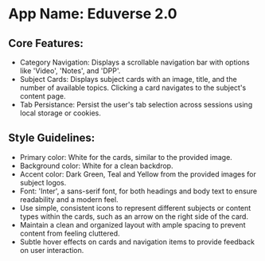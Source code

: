 # **App Name**: Eduverse 2.0

## Core Features:

- Category Navigation: Displays a scrollable navigation bar with options like 'Video', 'Notes', and 'DPP'.
- Subject Cards: Displays subject cards with an image, title, and the number of available topics. Clicking a card navigates to the subject's content page.
- Tab Persistance: Persist the user's tab selection across sessions using local storage or cookies.

## Style Guidelines:

- Primary color: White for the cards, similar to the provided image.
- Background color: White for a clean backdrop.
- Accent color: Dark Green, Teal and Yellow from the provided images for subject logos.
- Font: 'Inter', a sans-serif font, for both headings and body text to ensure readability and a modern feel.
- Use simple, consistent icons to represent different subjects or content types within the cards, such as an arrow on the right side of the card.
- Maintain a clean and organized layout with ample spacing to prevent content from feeling cluttered.
- Subtle hover effects on cards and navigation items to provide feedback on user interaction.